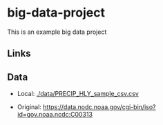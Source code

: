 # big-data-project
This is an example big data project

## Links

## Data

- Local: [./data/PRECIP_HLY_sample_csv.csv](./data/PRECIP_HLY_sample_csv.csv)

- Original: <https://data.nodc.noaa.gov/cgi-bin/iso?id=gov.noaa.ncdc:C00313>

